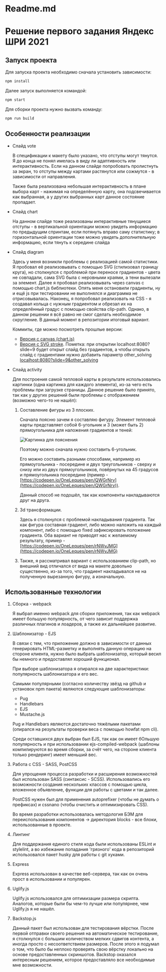# Readme.md

# Решение первого задания Яндекс ШРИ 2021

## Запуск проекта

Для запуска проекта необходимо сначала установить зависимости:

```bash
npm install
```

Далее запуск выполняется командой:

```bash
npm start
```

Для сборки проекта нужно вызвать команду:

```bash
npm run build
```

## Особенности реализации

- Слайд vote

    В спецификации к макету было указано, что отступы могут тянутся. Я до конца не понял имелась в виду ли адаптивность или интерактивность. Если на данном слайде попробовать пролистнуть за экран, то отступы между картами растянутся или сожмутся - в зависимости от направления.

    Также была реализована небольшая интерактивность в плане выбора карт - нажимая на определённую карту, она подсвечивается как выбранная, а у других выбранных карт данное состояние пропадает.

- Слайд chart

    На данном слайде тоже реализованы интерактивные тянущиеся отступы - в вертикальной ориентации можно увидеть информацию по предыдущим спринтам, если потянуть вправо саму статистику; в горизонтальной ориентации тоже можно увидеть дополнительную информацию, если тянуть к середине слайда

- Слайд diagram

    Здесь у меня возникли проблемы с реализацией самой статистики. Я пробовал её реализовывать с помощью SVG (стилизовал границу круга), но столкнулся с проблемой при переносе градиентов - цвета не совпадали, сама SVG была с неровными краями, а тени вылезали за элемент. Далее я пробовал реализовывать через canvas с помощью chart.js библиотеки. Опять меня остановили градиенты, ну и ещё js при тестировании не выполнялся и диаграмма не отрисовывалась. Наконец, я попробовал реализовать на CSS - я создавал кольца с нужным градиентом и обрезал их на определённый градус с помощью свойства clip-path. Однако, в данном решении я всё равно не смог сделать необходимое скругление. В данный момент в репозитории итоговый вариант.

    Коммиты, где можно посмотреть прошлые версии:
    * [Версия с canvas (chart.js)](https://github.com/DaniilGorokhov/Yndx-Shri-Stories-1/commit/b87569580a635bbc464effefb7ce36570f2c0009)
    * [Версия с SVG stroke](https://github.com/DaniilGorokhov/Yndx-Shri-Stories-1/tree/c5550746bff44bffb0b9c2f2927787e2eaafb708). Пометка: при открытии localhost:8080?slide=9 будет открыт слайд без градиентов, а чтобы открыть слайд с градиентами нужно добавить параметр other_solving [localhost:8080?slide=9&other_solving](http://localhost:8080?slide=9&other_solving)

- Слайд activity

    Для построения самой тепловой карты в результате использовались картинки (одна картинка для каждого элемента), из-за чего есть проблемы при загрузке страницы. Данное решение было принято, так как у других решений были проблемы с отображением (возможно чего-то не нашёл):

    1. Составление фигуры из 3 плоских.

        Сначала поясню зачем я составляю фигуру. Элемент тепловой карты представляет собой 6-угольник и 3 (может быть 2) прямоугольника для наложения градиентов и теней:

        ![Картинка для пояснения](https://i8.wampi.ru/2021/03/05/DLY_POYSNENIY.png)

        Поэтому можно сначала нужно составить 6-угольник.

        Его можно составить разными способами, например из прямоугольника - посередине и двух треугольников - сверху и снизу или из двух прямоугольников, повёрнутых на 45 градусов и прямоугольника посередине (пример - [https://codepen.io/OneLeques/pen/QWGrNrv](https://codepen.io/OneLeques/pen/QWGrNrv)).

        Данный способ не подошёл, так как компоненты накладываются друг на друга.

    2. 3d трансформации.

        Здесь я столкнулся с проблемой накладывания градиента. Так как фигура составная градиент, либо можно наложить на каждый компонент, либо с помощью fixed зафиксировать положение градиента. Оба вариант не приводят нас к желаемому результату, пример - [https://codepen.io/OneLeques/pen/rNWvJMG](https://codepen.io/OneLeques/pen/rNWvJMG)

    3. Также, я рассматривал вариант с использованием clip-path, но внешний вид отличался от вида на макете довольно существенно, из-за того, что градиент накладывался не на полученную вырезанную фигуру, а изначальную.

## Использованные технологии

1. Сборка - webpack

    Я выбрал именно webpack для сборки приложения, так как webpack имеет большую популярность, от чего зависит поддержка различных плагинов и лоадеров, а также их дальнейшее развитие.

2. Шаблонизатор - EJS

    В связи с тем, что приложение должно в зависимости от данных генерировать HTML-разметку и выполнять данную операцию на стороне клиента, нужно было выбрать шаблонизатор, который весил бы немного и предоставлял хороший функционал.

    При выборе шаблонизатора я опирался на две характеристики: популярность шаблонизатора и его вес.

    Самыми популярными (согласно количеству звёзд на github и установок npm пакета) являются следующие шаблонизаторы:

    - Pug
    - Handlebars
    - EJS
    - Mustache.js

    Pug и Handlebars являются достаточно тяжёлыми пакетами (опирался на результаты проверки веса с помощью howfat npm cli).

    Среди оставшихся двух выбран был EJS, так как он имеет бОльшую популярность и при использовании ejs-compiled-webpack (шаблоны компилируются во время сборки, за счёт чего, на стороне клиента только рендеринг) имеет меньший вес.

3. Работа с CSS - SASS, PostCSS

    Для упрощения процесса разработки и расширения возможностей был использован SASS (синтаксис - SCSS). Использовались его возможности создания нескольких классов с помощью цикла, вложенное объявление, функции для работы с цветами и так далее.

    PostCSS нужен был для применения autoprefixer (чтобы не думать о префиксах) и cssnano (чтобы очистить и оптимизировать CSS).

    Во время разработки использовалась методология БЭМ для переиспользования компонентов → директория blocks - все блоки, использованные в проекте.

4. Линтинг

    Для поддержания единого стиля кода были использованы ESLint и stylelint, а во избежание попадания 'грязного' кода в репозиторий использовался пакет husky для работы с git хуками.

5. Express

    Express использован в качестве веб-сервера, так как он очень прост в использовании и популярен.

6. Uglify.js

    Uglify.js использовался для оптимизации размера скрипта. Аналогов, которые были бы чем-то лучше или популярнее, чем Uglify.js я не нашёл.

7. Backstop.js

    Данный пакет был использован для тестирования вёрстки. После первой отправки своего решения на автоматическое тестирование, я столкнулся с большим количеством мелких сдвигов контента, а иногда просто с несоответствием размеров. После этого я подумал о том, что было бы неплохо проверять свою вёрстку локально на основе предоставленных скриншотов. Backstop оказался интересным решением, которое предоставляло все необходимые мне возможности.